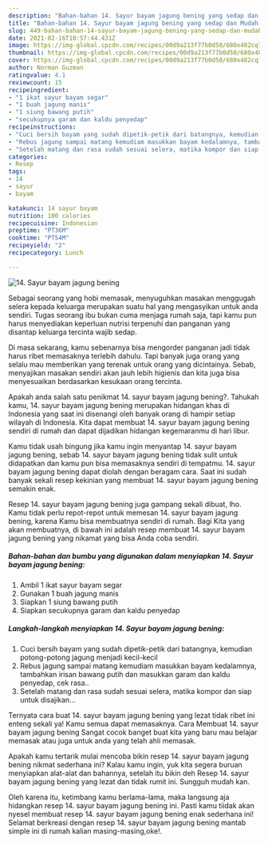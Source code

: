 ```yaml
---
description: "Bahan-bahan 14. Sayur bayam jagung bening yang sedap dan Mudah Dibuat"
title: "Bahan-bahan 14. Sayur bayam jagung bening yang sedap dan Mudah Dibuat"
slug: 449-bahan-bahan-14-sayur-bayam-jagung-bening-yang-sedap-dan-mudah-dibuat
date: 2021-02-16T10:57:44.431Z
image: https://img-global.cpcdn.com/recipes/00d9a213f77b0d50/680x482cq70/14-sayur-bayam-jagung-bening-foto-resep-utama.jpg
thumbnail: https://img-global.cpcdn.com/recipes/00d9a213f77b0d50/680x482cq70/14-sayur-bayam-jagung-bening-foto-resep-utama.jpg
cover: https://img-global.cpcdn.com/recipes/00d9a213f77b0d50/680x482cq70/14-sayur-bayam-jagung-bening-foto-resep-utama.jpg
author: Norman Guzman
ratingvalue: 4.1
reviewcount: 15
recipeingredient:
- "1 ikat sayur bayam segar"
- "1 buah jagung manis"
- "1 siung bawang putih"
- "secukupnya garam dan kaldu penyedap"
recipeinstructions:
- "Cuci bersih bayam yang sudah dipetik-petik dari batangnya, kemudian potong-potong jagung menjadi kecil-kecil"
- "Rebus jagung sampai matang kemudiam masukkan bayam kedalamnya, tambahkan irisan bawang putih dan masukkan garam dan kaldu penyedap, cek rasa.."
- "Setelah matang dan rasa sudah sesuai selera, matika kompor dan siap untuk disajikan..."
categories:
- Resep
tags:
- 14
- sayur
- bayam

katakunci: 14 sayur bayam 
nutrition: 100 calories
recipecuisine: Indonesian
preptime: "PT36M"
cooktime: "PT54M"
recipeyield: "2"
recipecategory: Lunch

---
```



![14. Sayur bayam jagung bening](https://img-global.cpcdn.com/recipes/00d9a213f77b0d50/680x482cq70/14-sayur-bayam-jagung-bening-foto-resep-utama.jpg)

Sebagai seorang yang hobi memasak, menyuguhkan masakan menggugah selera kepada keluarga merupakan suatu hal yang mengasyikan untuk anda sendiri. Tugas seorang ibu bukan cuma menjaga rumah saja, tapi kamu pun harus menyediakan keperluan nutrisi terpenuhi dan panganan yang disantap keluarga tercinta wajib sedap.

Di masa  sekarang, kamu sebenarnya bisa mengorder panganan jadi tidak harus ribet memasaknya terlebih dahulu. Tapi banyak juga orang yang selalu mau memberikan yang terenak untuk orang yang dicintainya. Sebab, menyajikan masakan sendiri akan jauh lebih higienis dan kita juga bisa menyesuaikan berdasarkan kesukaan orang tercinta. 



Apakah anda salah satu penikmat 14. sayur bayam jagung bening?. Tahukah kamu, 14. sayur bayam jagung bening merupakan hidangan khas di Indonesia yang saat ini disenangi oleh banyak orang di hampir setiap wilayah di Indonesia. Kita dapat membuat 14. sayur bayam jagung bening sendiri di rumah dan dapat dijadikan hidangan kegemaranmu di hari libur.

Kamu tidak usah bingung jika kamu ingin menyantap 14. sayur bayam jagung bening, sebab 14. sayur bayam jagung bening tidak sulit untuk didapatkan dan kamu pun bisa memasaknya sendiri di tempatmu. 14. sayur bayam jagung bening dapat diolah dengan beragam cara. Saat ini sudah banyak sekali resep kekinian yang membuat 14. sayur bayam jagung bening semakin enak.

Resep 14. sayur bayam jagung bening juga gampang sekali dibuat, lho. Kamu tidak perlu repot-repot untuk memesan 14. sayur bayam jagung bening, karena Kamu bisa membuatnya sendiri di rumah. Bagi Kita yang akan membuatnya, di bawah ini adalah resep membuat 14. sayur bayam jagung bening yang nikamat yang bisa Anda coba sendiri.

<!--inarticleads1-->

##### Bahan-bahan dan bumbu yang digunakan dalam menyiapkan 14. Sayur bayam jagung bening:

1. Ambil 1 ikat sayur bayam segar
1. Gunakan 1 buah jagung manis
1. Siapkan 1 siung bawang putih
1. Siapkan secukupnya garam dan kaldu penyedap




<!--inarticleads2-->

##### Langkah-langkah menyiapkan 14. Sayur bayam jagung bening:

1. Cuci bersih bayam yang sudah dipetik-petik dari batangnya, kemudian potong-potong jagung menjadi kecil-kecil
1. Rebus jagung sampai matang kemudiam masukkan bayam kedalamnya, tambahkan irisan bawang putih dan masukkan garam dan kaldu penyedap, cek rasa..
1. Setelah matang dan rasa sudah sesuai selera, matika kompor dan siap untuk disajikan...




Ternyata cara buat 14. sayur bayam jagung bening yang lezat tidak ribet ini enteng sekali ya! Kamu semua dapat memasaknya. Cara Membuat 14. sayur bayam jagung bening Sangat cocok banget buat kita yang baru mau belajar memasak atau juga untuk anda yang telah ahli memasak.

Apakah kamu tertarik mulai mencoba bikin resep 14. sayur bayam jagung bening nikmat sederhana ini? Kalau kamu ingin, yuk kita segera buruan menyiapkan alat-alat dan bahannya, setelah itu bikin deh Resep 14. sayur bayam jagung bening yang lezat dan tidak rumit ini. Sungguh mudah kan. 

Oleh karena itu, ketimbang kamu berlama-lama, maka langsung aja hidangkan resep 14. sayur bayam jagung bening ini. Pasti kamu tiidak akan nyesel membuat resep 14. sayur bayam jagung bening enak sederhana ini! Selamat berkreasi dengan resep 14. sayur bayam jagung bening mantab simple ini di rumah kalian masing-masing,oke!.

